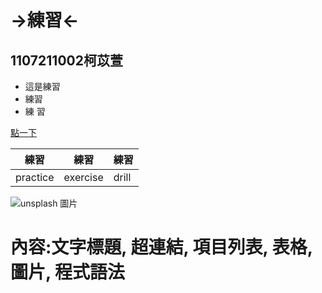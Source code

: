 # →練習←
## 1107211002柯苡萱

* 這是練習 
* 練習
* 練 習

 [點一下](https://www.youtube.com/?gl=TW&hl=zh-TW)

| 練習   | 練習      |    練習      |
|-------|-----------|--------------|
| practice     | exercise       |   drill |

![unsplash 圖片](https://images.fineartamerica.com/images/artworkimages/mediumlarge/2/sad-cute-cat-smart-ht.jpg )





# 內容:文字標題, 超連結, 項目列表, 表格, 圖片, 程式語法
